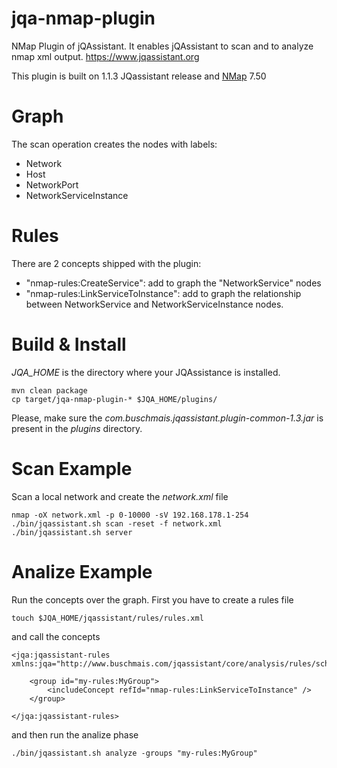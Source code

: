# jqa-nmap-plugin
NMap Plugin of jQAssistant. It enables jQAssistant to scan and to analyze nmap xml output. https://www.jqassistant.org

This plugin is built on 1.1.3 JQassistant release and [NMap](https://nmap.org/) 7.50

# Graph
The scan operation creates the nodes with labels: 
- Network
- Host
- NetworkPort
- NetworkServiceInstance

# Rules
There are 2 concepts shipped with the plugin:
- "nmap-rules:CreateService": add to graph the "NetworkService" nodes
- "nmap-rules:LinkServiceToInstance": add to graph the relationship between NetworkService and NetworkServiceInstance nodes.

# Build & Install
*JQA_HOME* is the directory where your JQAssistance is installed.
```
mvn clean package
cp target/jqa-nmap-plugin-* $JQA_HOME/plugins/
```
Please, make sure the *com.buschmais.jqassistant.plugin-common-1.3.jar* is present in the *plugins* directory.

# Scan Example
Scan a local network and create the *network.xml* file
```
nmap -oX network.xml -p 0-10000 -sV 192.168.178.1-254
./bin/jqassistant.sh scan -reset -f network.xml
./bin/jqassistant.sh server
```
# Analize Example
Run the concepts over the graph. First you have to create a rules file
```
touch $JQA_HOME/jqassistant/rules/rules.xml
```
and call the concepts 
```
<jqa:jqassistant-rules xmlns:jqa="http://www.buschmais.com/jqassistant/core/analysis/rules/schema/v1.1">

    <group id="my-rules:MyGroup">
        <includeConcept refId="nmap-rules:LinkServiceToInstance" />
    </group>

</jqa:jqassistant-rules>
```
and then run the analize phase
```
./bin/jqassistant.sh analyze -groups "my-rules:MyGroup"
```
